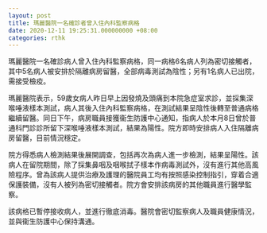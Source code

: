 ```yaml
---
layout: post
title: 瑪麗醫院一名確診者曾入住內科監察病格
date: 2020-12-11 19:25:31.000000000 +08:00
categories: rthk
---
```


瑪麗醫院一名確診病人曾入住內科監察病格，同一病格6名病人列為密切接觸者，其中5名病人被安排於隔離病房留醫，全部病毒測試為陰性；另有1名病人已出院，需接受檢疫。

瑪麗醫院表示，59歲女病人昨日早上因發燒及頭痛到本院急症室求診，並採集深喉唾液樣本測試，病人其後入住內科監察病格，在測試結果呈陰性後轉至普通病格繼續留醫。同日下午，病房職員接獲衞生防護中心通知，指病人於本月8日曾於普通科門診診所留下深喉唾液樣本測試，結果為陽性。院方即時安排病人入住隔離病房留醫，目前情況穩定。

院方得悉病人檢測結果後展開調查，包括再次為病人進一步檢測，結果呈陽性。該病人在留院期間，除了採集鼻咽及咽喉拭子樣本作病毒測試外，沒有進行其他高風險程序。曾為該病人提供治療及護理的醫院員工均有按照感染控制指引，穿着合適保護裝備，沒有人被列為密切接觸者。院方會安排該病房的其他職員進行醫學監察。

該病格已暫停接收病人，並進行徹底消毒。醫院會密切監察病人及職員健康情況，並與衞生防護中心保持溝通。
